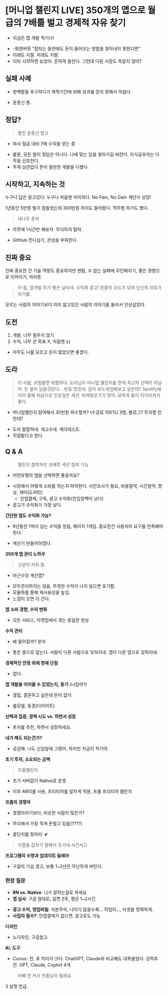 # [머니업 챌린지 LIVE] 350개의 앱으로 월급의 7배를 벌고 경제적 자유 찾기

- 지금은 앱 개발 적기다!
* -워렌버핏 "잠자는 동안에도 돈이 들어오는 방법을 찾아내지 못한다면"
* 이래도 지랄. 저래도 지랄.
* 이미 시작하면 늦었어. 흔하게 들린다. 그런데 다른 시장도 똑같지 않아?

## 실패 사례
- 완벽함을 추구하다가 제작기간에 비해 성과를 얻지 못해서 아쉽다.
* 윤종신 똥.

## 정답?

> 폴인 윤종신 참고

- 회사 월급 대비 7배 수익을 얻는 중
* 물론, 모든 말이 정답은 아니다. 나에 맞는 답을 찾아가길 바란다. 지식공유자는 다작을 선호한다.
* 주제 상관없이 돈이 될만한 개발을 다했다.

## 시작하고, 지속하는 것
누구나 답은 알고있다. 누구나 처음엔 미미하다.
No Pain, No Gain 계단식 성장!

1년동안 5만원 벌기 힘들었는데
300만원 까지도 들어왔다. 역주행 하기도 했다.

> 대나무 종자

- 하루에 1시간만 해보자. 무리하지 말자.
* GitHub 잔디심기, 관성을 부여한다.

## 진짜 중요
진짜 중요한 건 기술 역량도 중요하지만 멘탈, 수 없는 실패에 무던해지기, 좋은 경험으로 이어지기, 마라톤

> 아 참, 앱개발 하기 좋은 날씨네. 수익화 광고!
> 한줄의 코드가 모여 당신의 자유가 되기를.

모르는 사람의 이야기보다 이미 알고있던 사람의 이야기를 들어서 인상깊었다.

## 도전
1. 개발, 너무 힘주지 않기
2. 수익, 너무 큰 목표 X, 처음엔 `$1`

- 아무도 나를 모르고 돈이 많았으면 좋겠다.

## 도라
> 이 사람, 보험팔면 위험하다.
> 도라님이 머니업 챌린지를 한게 최고의 선택이 아닐까. 돈 쓸어 담을것같다... 반응 맛있네. 같이 보드게임해보고 싶은데?
> Spotify에 이어 올해 처음으로 인상깊은 세션.
> 마케팅은 E가 맞아.
> 묘하게 둘이 티키타카가 좋다.

- 머니업챌린지 참여해서 30만원 회수할까? (수강료 100%) 3명, 블로그? 투자할 만 한데?
* 도라 말잘하네. 개고수네. 케이테스트.
* 직접뵜다고 한다.

## Q & A
> 챌린지 참여자만 코배투 세션 참여 가능


- 어떤유형의 앱을 선택하면 좋을까요?
* 시장에서 어떻게 소비를 하는지 파악한다. 사전조사가 필요, 비용절약, 시간절약, 향상, 재미(도파민)
	* 인앱결제, 구독, 광고 수익화(진입장벽이 낮다)
* 광고가 수익화가 가장 낮다.

**간단한 앱도 수익화 가능?**
- 6년동안 1억이 넘는 수익을 얻음, 페이지 1개임. 중요한건 사용자의 요구를 만족해야 한다.
* 계산기 만들어야겠다.

**350개 앱 관리 노하우**
> 고양이 커피 똥.


- 야근수당 계산앱?
* 모두관리하지는 않음. 뚜렷한 수익이 나지 않으면 포기함.
* 모듈화를 통해 재사용성을 높임.
* 느낌이 오면 더 간다.

**앱 소비 경향, 수익 변화**
- 모든 서비스, 자영업에서 겪는 동일한 현상

**수익 관리**
- 왜 떨어질까? 분석
* 똥은 똥으로 덮는다. 사람이 다른 사람으로 잊혀지네. 앱이 다른 앱으로 잊혀지네.

**경제적인 안정 외에 현재 단점**
- 없다.

**앱 개발을 이어올 수 있었는지, 동기** (나잖아?)
- 결핍, 결혼하고 싶은데 돈이 없다.
* 롤모델, 동경(다이어트)

**선택과 집중, 경력 시도 vs. 하면서 성장**
- 후자를 추천, 하면서 성장하세요.

**내가 해도 되는건가?**
- 공감해. 나도 신입일때 그랬어. 하지만 지금이 적기야.

**초기 투자, 소요되는 금액**
> 프좀챌린지

- 초기 서버없이 Native로 운영
* 이후 AWS를 사용, 프리티어를 알차게 적용, 프좀 프리티어 챌린지

**프좀의 경쟁자**
- 경쟁자라기보다, 비슷한 사람이 많은가? 
* 무리에서 가장 적게 돈벌고 있음(????)
- 꿀단지를 찾아라. 💕
> 이름을 갑자기 말해서 웃기네 사건사고

**프로그램의 수명과 업데이트 딜레마**
- 구글의 기습 경고, 보통 1~2년은 무난하게 버틴다.

### 현장 질문
- **RN vs. Native**: 니가 잘하는걸로 하세요
- **앱 심사**: 구글 맘대로, 길면 2주, 평균 1~2시간.
* **광고 수익, 영업비밀**: 자본주의, 나이가 많을수록... 직업이..., 타겟을 명확하게.
* **사업자 필수?**: 인앱결제가 없으면, 광고로도 가능

**디자인**
- 노디자인, 구글참고

**AI, 도구**
- Cursor: 전, 후 차이가 크다. ChatGPT, Claude와 비교해도 대폭줄었다. 강력추천. GPT, Claude, Copliot 4개

> 아빠 전 커서 프좀님이 될래요.

3 실명 언급.

